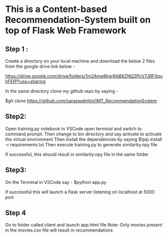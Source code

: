 # This is a Content-based Recommendation-System built on top of Flask Web Framework  
## Step 1 :

Create a directory on your local machine and  download the below 2 files from the google drive link below - 

https://drive.google.com/drive/folders/1m2Ame8hgrRAB6ZNQ2PcV7JRFXquhFEfP?usp=sharing

In the same directory clone my github repo by saying - 

$git clone https://github.com/saraswatnitin/IMT_RecommendationSystem

## Step2:
Open  training.py notebook in VSCode open terminal and switch to command prompt.
Then change to bin directory and say activate to activate the virtual environment 
Then install the dependencies by saying 
$!pip install -r requirements.txt 
Then  execute training.py  to generate similarity.npy file 

If successful, this should result in similarity.npy file in the same folder

## Step3:
On the Terminal in VSCode say - 
$python app.py 

If successful this will launch a flask server listening on localhost at 5000 port 


## Step 4 
Go to folder called client and launch app.html file 
Note: Only movies present in the movies.csv file will result in recommendations




